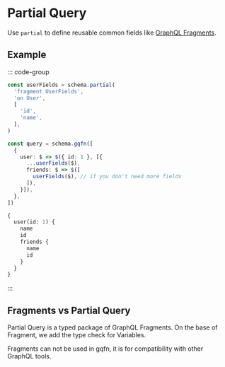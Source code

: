 # Partial Query

Use `partial` to define reusable common fields like [GraphQL Fragments](https://graphql.org/learn/queries/#fragments).

## Example

::: code-group
```ts [Query Builder]
const userFields = schema.partial(
  'fragment UserFields',
  'on User',
  [
    'id',
    'name',
  ],
)

const query = schema.gqfn([
  {
    user: $ => $({ id: 1 }, [{
      ...userFields($),
      friends: $ => $([
        userFields($), // if you don't need more fields
      ]),
    }]),
  },
])
```

```graphql [GraphQL Query]
{
  user(id: 1) {
    name
    id
    friends {
      name
      id
    }
  }
}
```
:::

## Fragments vs Partial Query

Partial Query is a typed package of GraphQL Fragments.
On the base of Fragment, we add the type check for Variables.

Fragments can not be used in gqfn, it is for compatibility with other GraphQL tools.

